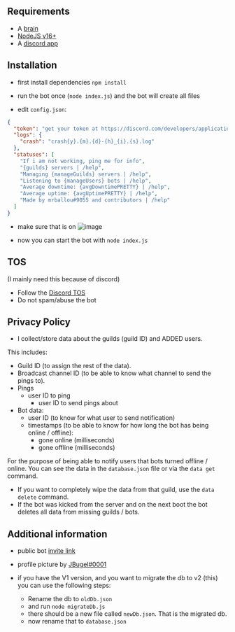 ## Requirements

- A [brain](https://www.youtube.com/watch?v=xvFZjo5PgG0)
- [NodeJS v16+](https://nodejs.org/en/)
- A [discord app](https://discord.com/developers/applications)

## Installation

- first install dependencies `npm install`

- run the bot once (`node index.js`) and the bot will create all files

- edit `config.json`:

```json
{
  "token": "get your token at https://discord.com/developers/applications",
  "logs": {
    "crash": "crash{y}.{m}.{d}-{h}_{i}.{s}.log"
  },
  "statuses": [
    "If i am not working, ping me for info",
    "{guilds} servers | /help",
    "Managing {manageGuilds} servers | /help",
    "Listening to {manageUsers} bots | /help",
    "Average downtime: {avgDowntimePRETTY} | /help",
    "Average uptime: {avgUptimePRETTY} | /help",
    "Made by mrballou#9055 and contributors | /help"
  ]
}
```

- make sure that is on
  ![image](https://user-images.githubusercontent.com/67194495/161727938-d7818d27-5c69-4b6f-aab2-cace11730462.png)

- now you can start the bot with `node index.js`

## TOS

(I mainly need this because of discord)

- Follow the [Discord TOS](https://discordapp.com/terms)
- Do not spam/abuse the bot

## Privacy Policy

- I collect/store data about the guilds (guild ID) and ADDED users.

This includes:

- Guild ID (to assign the rest of the data).
- Broadcast channel ID (to be able to know what channel to send the pings to).
- Pings
  - user ID to ping
    - user ID to send pings about
- Bot data:
  - user ID (to know for what user to send notification)
  - timestamps (to be able to know for how long the bot has being online / offline):
    - gone online (milliseconds)
    - gone offline (milliseconds)

For the purpose of being able to notify users that bots turned offline / online.
You can see the data in the `database.json` file or via the `data get` command.

- If you want to completely wipe the data from that guild, use the `data delete` command.
- If the bot was kicked from the server and on the next boot the bot deletes all data from missing guilds / bots.

## Additional information

- public bot [invite link](https://discord.com/api/oauth2/authorize?client_id=818105614055112715&permissions=18432&scope=bot%20applications.commands)

- profile picture by [JBugel#0001](https://github.com/Vibecord)

- if you have the V1 version, and you want to migrate the db to v2 (this)
  you can use the following steps:

  - Rename the db to `oldDb.json`
  - and run `node migrateDb.js`
  - there should be a new file called `newDb.json`. That is the migrated db.
  - now rename that to `database.json`
